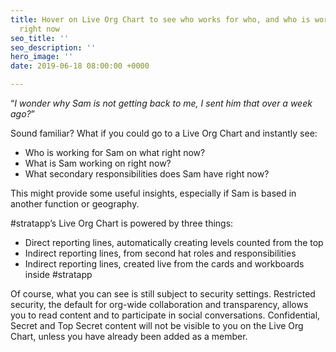 ```yaml
---
title: Hover on Live Org Chart to see who works for who, and who is working on what
  right now
seo_title: ''
seo_description: ''
hero_image: ''
date: 2019-06-18 08:00:00 +0000

---
```

“_I wonder why Sam is not getting back to me, I sent him that over a week ago?_”

Sound familiar? What if you could go to a Live Org Chart and instantly see:

* Who is working for Sam on what right now?
* What is Sam working on right now?
* What secondary responsibilities does Sam have right now?

This might provide some useful insights, especially if Sam is based in another function or geography.

\#stratapp’s Live Org Chart is powered by three things:

* Direct reporting lines, automatically creating levels counted from the top
* Indirect reporting lines, from second hat roles and responsibilities
* Indirect reporting lines, created live from the cards and workboards inside #stratapp

Of course, what you can see is still subject to security settings. Restricted security, the default for org-wide collaboration and transparency, allows you to read content and to participate in social conversations. Confidential, Secret and Top Secret content will not be visible to you on the Live Org Chart, unless you have already been added as a member.